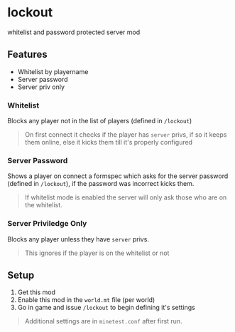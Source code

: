 # lockout

whitelist and password protected server mod

## Features

- Whitelist by playername
- Server password
- Server priv only

### Whitelist

Blocks any player not in the list of players (defined in `/lockout`)

> On first connect it checks if the player has `server` privs, if so it keeps them online, else it kicks them till it's properly configured

### Server Password

Shows a player on connect a formspec which asks for the server password (defined in `/lockout`), if the password was incorrect kicks them.

> If whitelist mode is enabled the server will only ask those who are on the whitelist.

### Server Priviledge Only

Blocks any player unless they have `server` privs.

> This ignores if the player is on the whitelist or not

## Setup

1. Get this mod
2. Enable this mod in the `world.mt` file (per world)
3. Go in game and issue `/lockout` to begin defining it's settings

> Additional settings are in `minetest.conf` after first run.
